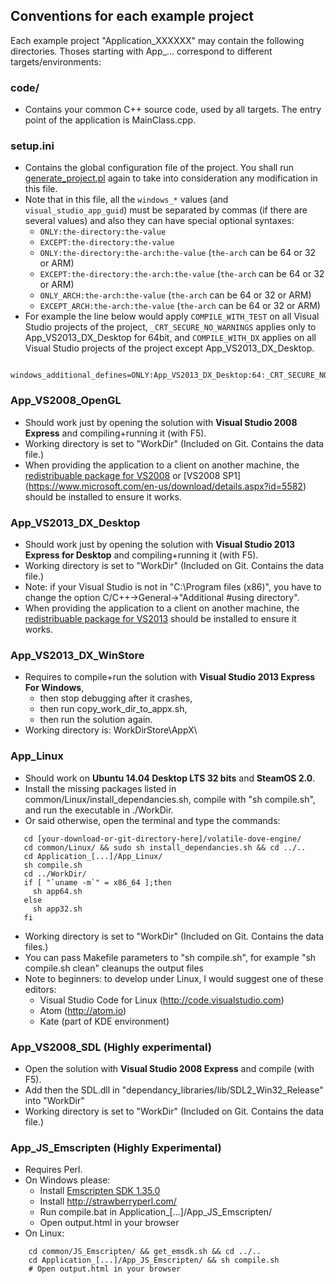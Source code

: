 ## Conventions for each example project

Each example project "Application_XXXXXX" may contain the following directories. Thoses starting with App_... correspond to different targets/environments:

### code/
 * Contains your common C++ source code, used by all targets. The entry point of the application is MainClass.cpp.

### setup.ini
 * Contains the global configuration file of the project. You shall run [generate_project.pl](./README.md#generate_projectpl)    again to take into consideration any modification in this file.
  * Note that in this file, all the ```windows_*``` values (and ```visual_studio_app_guid```) must be separated by commas (if there are several values) and also they can have special optional syntaxes:
    * ```ONLY:the-directory:the-value```
    * ```EXCEPT:the-directory:the-value```
    * ```ONLY:the-directory:the-arch:the-value``` (``the-arch`` can be 64 or 32 or ARM)
    * ```EXCEPT:the-directory:the-arch:the-value``` (``the-arch`` can be 64 or 32 or ARM)
    * ```ONLY_ARCH:the-arch:the-value``` (``the-arch`` can be 64 or 32 or ARM)
    * ```EXCEPT_ARCH:the-arch:the-value``` (``the-arch`` can be 64 or 32 or ARM)
  * For example the line below would apply ```COMPILE_WITH_TEST``` on all Visual Studio projects of the project, ```_CRT_SECURE_NO_WARNINGS``` applies only to App_VS2013_DX_Desktop for 64bit, and ```COMPILE_WITH_DX``` applies on all Visual Studio projects of the project except App_VS2013_DX_Desktop.
```
   windows_additional_defines=ONLY:App_VS2013_DX_Desktop:64:_CRT_SECURE_NO_WARNINGS,COMPILE_WITH_TEST,EXCEPT:App_VS2013_DX_Desktop:COMPILE_WITH_DX
```

### App_VS2008_OpenGL
 * Should work just by opening the solution with **Visual Studio 2008 Express** and 
   compiling+running it (with F5).
 * Working directory is set to "WorkDir" (Included on Git. Contains the data file.)
 * When providing the application to a client on another machine, the [redistribuable package for VS2008](https://www.microsoft.com/en-us/download/details.aspx?id=29) or [VS2008 SP1] (https://www.microsoft.com/en-us/download/details.aspx?id=5582) should be installed to ensure it works.

### App_VS2013_DX_Desktop
 * Should work just by opening the solution with **Visual Studio 2013 Express for Desktop** 
   and compiling+running it (with F5).
 * Working directory is set to "WorkDir" (Included on Git. Contains the data file.)
 * Note: if your Visual Studio is not in "C:\Program files (x86)\", you have to change
   the option C/C++->General->"Additional #using directory".
 * When providing the application to a client on another machine, the [redistribuable package for VS2013](https://www.microsoft.com/en-us/download/details.aspx?id=40784) should be installed to ensure it works.

### App_VS2013_DX_WinStore
 * Requires to compile+run the solution with **Visual Studio 2013 Express For Windows**,
   * then stop debugging after it crashes,
   * then run copy_work_dir_to_appx.sh,
   * then run the solution again.
 * Working directory is: WorkDirStore\AppX\
   
### App_Linux
 * Should work on **Ubuntu 14.04 Desktop LTS 32 bits** and **SteamOS 2.0**.
 * Install the missing packages listed in common/Linux/install_dependancies.sh, compile with "sh compile.sh", and
   run the executable in ./WorkDir.
 * Or said otherwise, open the terminal and type the commands:
```
   cd [your-download-or-git-directory-here]/volatile-dove-engine/
   cd common/Linux/ && sudo sh install_dependancies.sh && cd ../..
   cd Application_[...]/App_Linux/
   sh compile.sh
   cd ../WorkDir/
   if [ "`uname -m`" = x86_64 ];then
     sh app64.sh
   else
     sh app32.sh
   fi
```
 * Working directory is set to "WorkDir" (Included on Git. Contains the data files.)
 * You can pass Makefile parameters to "sh compile.sh", for example "sh compile.sh clean" cleanups the output files
 * Note to beginners: to develop under Linux, I would suggest one of these editors:
   * Visual Studio Code for Linux (http://code.visualstudio.com)
   * Atom (http://atom.io)
   * Kate (part of KDE environment)

### App_VS2008_SDL (Highly experimental)
 * Open the solution with **Visual Studio 2008 Express** and compile (with F5).
 * Add then the SDL.dll in "dependancy_libraries/lib/SDL2_Win32_Release" into "WorkDir"
 * Working directory is set to "WorkDir" (Included on Git. Contains the data file.)

### App_JS_Emscripten (Highly Experimental)
 * Requires Perl.
 * On Windows please:
   * Install [Emscripten SDK 1.35.0](https://s3.amazonaws.com/mozilla-games/emscripten/releases/emsdk-1.35.0-full-64bit.exe)
   * Install http://strawberryperl.com/
   * Run compile.bat in Application_[...]/App_JS_Emscripten/
   * Open output.html in your browser
 * On Linux:
```
	cd common/JS_Emscripten/ && get_emsdk.sh && cd ../..
	cd Application_[...]/App_JS_Emscripten/ && sh compile.sh
	# Open output.html in your browser
```
